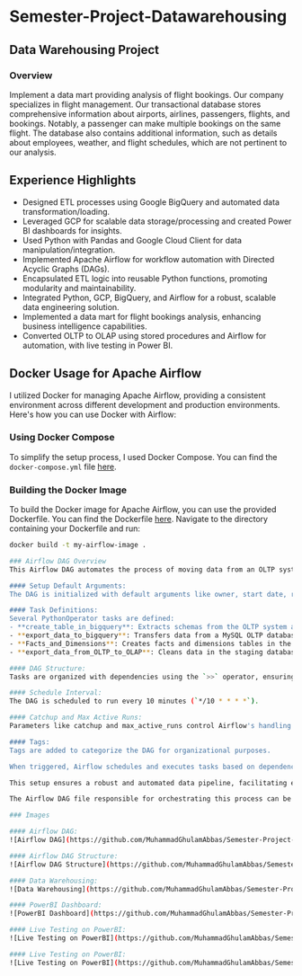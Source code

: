 # Semester-Project-Datawarehousing

## Data Warehousing Project

### Overview
Implement a data mart providing analysis of flight bookings. Our company specializes in flight management. Our transactional database stores comprehensive information about airports, airlines, passengers, flights, and bookings. Notably, a passenger can make multiple bookings on the same flight. The database also contains additional information, such as details about employees, weather, and flight schedules, which are not pertinent to our analysis.
## Experience Highlights

- Designed ETL processes using Google BigQuery and automated data transformation/loading.
- Leveraged GCP for scalable data storage/processing and created Power BI dashboards for insights.
- Used Python with Pandas and Google Cloud Client for data manipulation/integration.
- Implemented Apache Airflow for workflow automation with Directed Acyclic Graphs (DAGs).
- Encapsulated ETL logic into reusable Python functions, promoting modularity and maintainability.
- Integrated Python, GCP, BigQuery, and Airflow for a robust, scalable data engineering solution.
- Implemented a data mart for flight bookings analysis, enhancing business intelligence capabilities.
- Converted OLTP to OLAP using stored procedures and Airflow for automation, with live testing in Power BI.

## Docker Usage for Apache Airflow

I utilized Docker for managing Apache Airflow, providing a consistent environment across different development and production environments. Here's how you can use Docker with Airflow:

### Using Docker Compose

To simplify the setup process, I used Docker Compose. You can find the `docker-compose.yml` file [here](https://github.com/MuhammadGhulamAbbas/Semester-Project-Datawarehousing/blob/main/docker-compose.yml).

### Building the Docker Image

To build the Docker image for Apache Airflow, you can use the provided Dockerfile. You can find the Dockerfile [here](https://github.com/MuhammadGhulamAbbas/Semester-Project-Datawarehousing/blob/main/dockerfile). Navigate to the directory containing your Dockerfile and run:

```bash
docker build -t my-airflow-image .

### Airflow DAG Overview
This Airflow DAG automates the process of moving data from an OLTP system to an OLAP system using Google Cloud services. Here's how it works:

#### Setup Default Arguments:
The DAG is initialized with default arguments like owner, start date, retries, and retry delay.

#### Task Definitions:
Several PythonOperator tasks are defined:
- **create_table_in_bigquery**: Extracts schemas from the OLTP system and creates tables in BigQuery's staging dataset.
- **export_data_to_bigquery**: Transfers data from a MySQL OLTP database to BigQuery.
- **Facts_and_Dimensions**: Creates facts and dimensions tables in the OLAP database.
- **export_data_from_OLTP_to_OLAP**: Cleans data in the staging database and exports it to the OLAP dataset.

#### DAG Structure:
Tasks are organized with dependencies using the `>>` operator, ensuring they run sequentially. For instance, `create_table_in_bigquery` must finish before `export_data_to_bigquery` starts.

#### Schedule Interval:
The DAG is scheduled to run every 10 minutes (`*/10 * * * *`).

#### Catchup and Max Active Runs:
Parameters like catchup and max_active_runs control Airflow's handling of past runs and the maximum number of concurrent DAG runs.

#### Tags:
Tags are added to categorize the DAG for organizational purposes.

When triggered, Airflow schedules and executes tasks based on dependencies and schedule intervals. Each task invokes a Python function to perform its data processing task. Airflow logs the status and results of each task, providing visibility into the pipeline's progress and any issues encountered.

This setup ensures a robust and automated data pipeline, facilitating efficient data movement from OLTP to OLAP systems.

The Airflow DAG file responsible for orchestrating this process can be found [here](https://github.com/MuhammadGhulamAbbas/Semester-Project-Datawarehousing/blob/main/Pipeline%20Python%20Script%20(Conversion%20Functions)%20(PYT)/main_dags.py).

### Images

#### Airflow DAG:
![Airflow DAG](https://github.com/MuhammadGhulamAbbas/Semester-Project-Datawarehousing/assets/83417345/a86ab170-7b3d-4bc0-9c30-e4b92e044a55)

#### Airflow DAG Structure:
![Airflow DAG Structure](https://github.com/MuhammadGhulamAbbas/Semester-Project-Datawarehousing/blob/main/IMAGES/WhatsApp%20Image%202024-06-02%20at%2014.35.54.jpeg)

#### Data Warehousing:
![Data Warehousing](https://github.com/MuhammadGhulamAbbas/Semester-Project-Datawarehousing/blob/main/IMAGES/WhatsApp%20Image%202024-06-02%20at%2014.35.55%20(2).jpeg)

#### PowerBI Dashboard:
![PowerBI Dashboard](https://github.com/MuhammadGhulamAbbas/Semester-Project-Datawarehousing/blob/main/Dashboarding%20(PowerBI)/WhatsApp%20Image%202024-06-07%20at%2023.04.27.jpeg)

#### Live Testing on PowerBI:
![Live Testing on PowerBI](https://github.com/MuhammadGhulamAbbas/Semester-Project-Datawarehousing/blob/main/Dashboarding%20(PowerBI)/WhatsApp%20Image%202024-06-01%20at%2000.39.14.jpeg)

#### Live Testing on PowerBI:
![Live Testing on PowerBI](https://github.com/MuhammadGhulamAbbas/Semester-Project-Datawarehousing/blob/main/Dashboarding%20(PowerBI)/WhatsApp%20Image%202024-06-01%20at%2000.39.14.jpeg)
